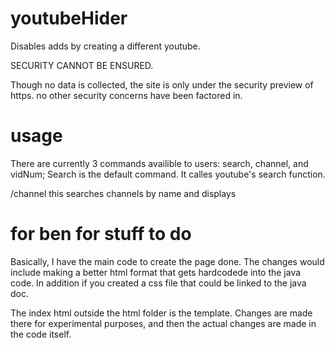 # youtubeHider
Disables adds by creating a different youtube. 

SECURITY CANNOT BE ENSURED. 

Though no data is collected, the site is only under the security preview of https. no other security concerns have been factored in. 

# usage
There are currently 3 commands availible to users: search, channel, and vidNum;
Search is the default command. It calles youtube's search function. 

/channel this searches channels by name and displays

# for ben for stuff to do
Basically, I have the main code to create the page done. The changes would include making a better html format that gets hardcodede into the java code. In addition if you created a css file that could be linked to the java doc. 

The index html outside the html folder is the template. Changes are made there for experimental purposes, and then the actual changes are made in the code itself.
